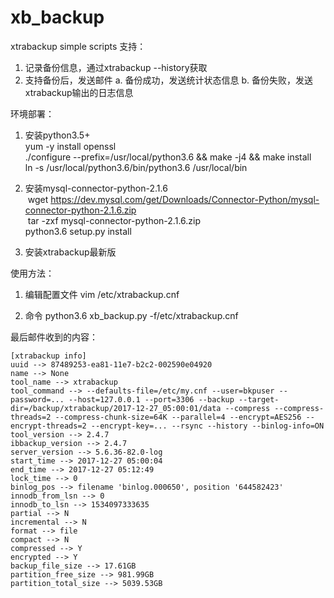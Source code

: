 # xb_backup
xtrabackup simple scripts
支持：
1. 记录备份信息，通过xtrabackup --history获取
2. 支持备份后，发送邮件
a. 备份成功，发送统计状态信息
b. 备份失败，发送xtrabackup输出的日志信息

环境部署：
1. 安装python3.5+ <br>
   yum -y install openssl <br>
   ./configure --prefix=/usr/local/python3.6 && make -j4 && make install <br>
   ln -s /usr/local/python3.6/bin/python3.6 /usr/local/bin <br>
2. 安装mysql-connector-python-2.1.6 <br>
  wget https://dev.mysql.com/get/Downloads/Connector-Python/mysql-connector-python-2.1.6.zip <br>
  tar -zxf mysql-connector-python-2.1.6.zip <br>
  python3.6 setup.py install <br>

3. 安装xtrabackup最新版

使用方法：
1. 编辑配置文件
vim /etc/xtrabackup.cnf 

2. 命令
python3.6 xb_backup.py -f/etc/xtrabackup.cnf


最后邮件收到的内容：
```
[xtrabackup info]
uuid --> 87489253-ea81-11e7-b2c2-002590e04920
name --> None
tool_name --> xtrabackup
tool_command --> --defaults-file=/etc/my.cnf --user=bkpuser --password=... --host=127.0.0.1 --port=3306 --backup --target-dir=/backup/xtrabackup/2017-12-27_05:00:01/data --compress --compress-threads=2 --compress-chunk-size=64K --parallel=4 --encrypt=AES256 --encrypt-threads=2 --encrypt-key=... --rsync --history --binlog-info=ON
tool_version --> 2.4.7
ibbackup_version --> 2.4.7
server_version --> 5.6.36-82.0-log
start_time --> 2017-12-27 05:00:04
end_time --> 2017-12-27 05:12:49
lock_time --> 0
binlog_pos --> filename 'binlog.000650', position '644582423'
innodb_from_lsn --> 0
innodb_to_lsn --> 1534097333635
partial --> N
incremental --> N
format --> file
compact --> N
compressed --> Y
encrypted --> Y
backup_file_size --> 17.61GB
partition_free_size --> 981.99GB
partition_total_size --> 5039.53GB
```

